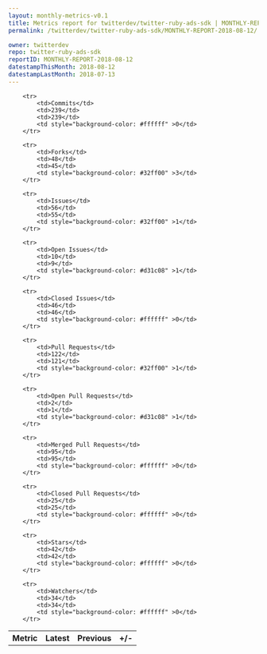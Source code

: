 ```yaml
---
layout: monthly-metrics-v0.1
title: Metrics report for twitterdev/twitter-ruby-ads-sdk | MONTHLY-REPORT-2018-08-12 | 2018-08-12
permalink: /twitterdev/twitter-ruby-ads-sdk/MONTHLY-REPORT-2018-08-12/

owner: twitterdev
repo: twitter-ruby-ads-sdk
reportID: MONTHLY-REPORT-2018-08-12
datestampThisMonth: 2018-08-12
datestampLastMonth: 2018-07-13
---
```



<table style="width: 100%;">
    <tr>
        <th>Metric</th>
        <th>Latest</th>
        <th>Previous</th>
        <th>+/-</th>
    </tr>

        <tr>
            <td>Commits</td>
            <td>239</td>
            <td>239</td>
            <td style="background-color: #ffffff" >0</td>
        </tr>
        
        <tr>
            <td>Forks</td>
            <td>48</td>
            <td>45</td>
            <td style="background-color: #32ff00" >3</td>
        </tr>
        
        <tr>
            <td>Issues</td>
            <td>56</td>
            <td>55</td>
            <td style="background-color: #32ff00" >1</td>
        </tr>
        
        <tr>
            <td>Open Issues</td>
            <td>10</td>
            <td>9</td>
            <td style="background-color: #d31c08" >1</td>
        </tr>
        
        <tr>
            <td>Closed Issues</td>
            <td>46</td>
            <td>46</td>
            <td style="background-color: #ffffff" >0</td>
        </tr>
        
        <tr>
            <td>Pull Requests</td>
            <td>122</td>
            <td>121</td>
            <td style="background-color: #32ff00" >1</td>
        </tr>
        
        <tr>
            <td>Open Pull Requests</td>
            <td>2</td>
            <td>1</td>
            <td style="background-color: #d31c08" >1</td>
        </tr>
        
        <tr>
            <td>Merged Pull Requests</td>
            <td>95</td>
            <td>95</td>
            <td style="background-color: #ffffff" >0</td>
        </tr>
        
        <tr>
            <td>Closed Pull Requests</td>
            <td>25</td>
            <td>25</td>
            <td style="background-color: #ffffff" >0</td>
        </tr>
        
        <tr>
            <td>Stars</td>
            <td>42</td>
            <td>42</td>
            <td style="background-color: #ffffff" >0</td>
        </tr>
        
        <tr>
            <td>Watchers</td>
            <td>34</td>
            <td>34</td>
            <td style="background-color: #ffffff" >0</td>
        </tr>
        
</table>
